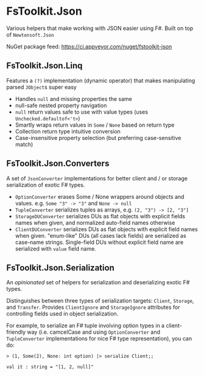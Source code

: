 # FsToolkit.Json

Various helpers that make working with JSON easier using F#. Built on top of `Newtonsoft.Json`

NuGet package feed: https://ci.appveyor.com/nuget/fstoolkit-json

## FsToolkit.Json.Linq

Features a `(?)` implementation (dynamic operator) that makes manipulating parsed `JObject`s super easy
  - Handles `null` and missing properties the same
  - null-safe nested property navigation
  - `null` return values safe to use with value types (uses `Unchecked.defaultof<'t>`)
  - Smartly wraps return values in `Some` / `None` based on return type
  - Collection return type intuitive conversion
  - Case-insensitive property selection (but preferring case-sensitive match) 

## FsToolkit.Json.Converters

A set of `JsonConverter` implementations for better client and / or storage serialization of exotic F# types.

  - `OptionConverter` erases Some / None wrappers around objects and values. e.g. `Some "3" -> "3"` and `None -> null`
  - `TupleConverter` serializes tuples as arrays, e.g. `(2, "3") -> [2, "3"]`
  - `StorageDUConverter` serializes DUs as flat objects with explicit fields names when given, and normalized auto-field names otherwise
  - `ClientDUConverter` serializes DUs as flat objects with explicit field names when given. "enum-like" DUs (all cases lack fields) are serialized as case-name strings. Single-field DUs without explicit field name are serialized with `value` field name.
  
## FsToolkit.Json.Serialization

An _opinionated_ set of helpers for serialization and deserializing exotic F# types.

Distinguishes between three types of serialization targets: `Client`, `Storage`, and `Transfer`. Provides `ClientIgnore` and `StorageIgnore` attributes for controlling fields used in object serialization.

For example, to serialize an F# tuple involving option types in a client-friendly way (i.e. camcelCase and using `OptionConverter` and `TupleConverter` implementations for nice F# type representation), you can do:

```
> (1, Some(2), None: int option) |> serialize Client;;

val it : string = "[1, 2, null]"
```
